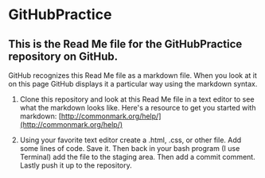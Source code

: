 # GitHubPractice #

## This is the Read Me file for the GitHubPractice repository on GitHub. ##

GitHub recognizes this Read Me file as a markdown file. When you look at it on this page GitHub displays it a particular way using the markdown syntax.

1. Clone this repository and look at this Read Me file in a text editor to see what the markdown looks like.
   Here's a resource to get you started with markdown: [http://commonmark.org/help/](http://commonmark.org/help/)

2. Using your favorite text editor create a .html, .css, or other file. Add some lines of code. Save it. Then back in your bash program (I use Terminal) add the file to the staging area. Then add a commit comment. Lastly push it up to the repository.
